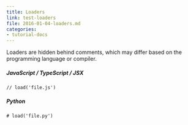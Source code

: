 ```yaml
---
title: Loaders
link: test-loaders
file: 2016-01-04-loaders.md
categories:
- tutorial-docs
---
```


Loaders are hidden behind comments, which may differ based on the programming language or compiler.

##### JavaScript / TypeScript / JSX

`// load('file.js')`

##### Python
`# load('file.py')`
